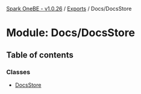 [Spark OneBE - v1.0.26](../README.md) / [Exports](../modules.md) / Docs/DocsStore

# Module: Docs/DocsStore

## Table of contents

### Classes

- [DocsStore](../classes/Docs_DocsStore.DocsStore.md)
